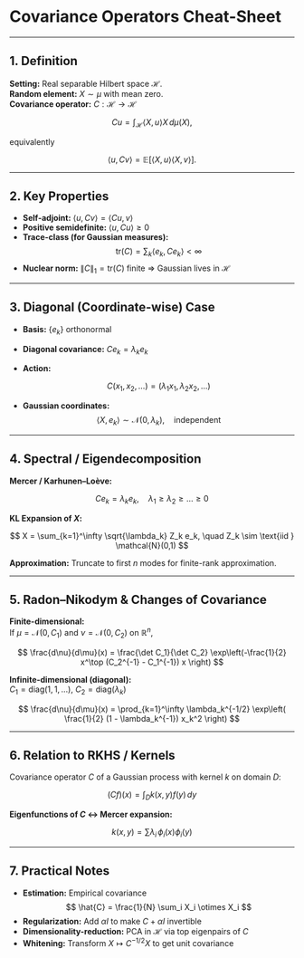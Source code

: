 # Covariance Operators Cheat-Sheet

---

## 1. Definition

**Setting:** Real separable Hilbert space $\mathcal{H}$.  
**Random element:** $X \sim \mu$ with mean zero.  
**Covariance operator:** $C: \mathcal{H} \to \mathcal{H}$

$$
C u = \int_{\mathcal{H}} \langle X, u \rangle X \, d\mu(X),
$$

equivalently

$$
\langle u, C v \rangle = \mathbb{E}[\langle X, u \rangle \langle X, v \rangle].
$$

---

## 2. Key Properties

- **Self-adjoint:** $\langle u, C v \rangle = \langle C u, v \rangle$  
- **Positive semidefinite:** $\langle u, C u \rangle \geq 0$  
- **Trace-class (for Gaussian measures):**  
  $$
  \mathrm{tr}(C) = \sum_k \langle e_k, C e_k \rangle < \infty
  $$
- **Nuclear norm:** $\|C\|_1 = \mathrm{tr}(C)$ finite ⇒ Gaussian lives in $\mathcal{H}$

---

## 3. Diagonal (Coordinate-wise) Case

- **Basis:** $\{ e_k \}$ orthonormal  
- **Diagonal covariance:** $C e_k = \lambda_k e_k$  
- **Action:**

  $$
  C(x_1, x_2, \dots) = (\lambda_1 x_1, \lambda_2 x_2, \dots)
  $$

- **Gaussian coordinates:**  
  $$
  \langle X, e_k \rangle \sim \mathcal{N}(0, \lambda_k), \quad \text{independent}
  $$

---

## 4. Spectral / Eigendecomposition

**Mercer / Karhunen–Loève:**

$$
C e_k = \lambda_k e_k, \quad \lambda_1 \geq \lambda_2 \geq \dots \geq 0
$$

**KL Expansion of $X$:**

$$
X = \sum_{k=1}^\infty \sqrt{\lambda_k} Z_k e_k, \quad Z_k \sim \text{iid } \mathcal{N}(0,1)
$$

**Approximation:** Truncate to first $n$ modes for finite-rank approximation.

---

## 5. Radon–Nikodym & Changes of Covariance

**Finite-dimensional:**  
If $\mu = \mathcal{N}(0, C_1)$ and $\nu = \mathcal{N}(0, C_2)$ on $\mathbb{R}^n$,

$$
\frac{d\nu}{d\mu}(x) = \frac{\det C_1}{\det C_2} \exp\left(-\frac{1}{2} x^\top (C_2^{-1} - C_1^{-1}) x \right)
$$

**Infinite-dimensional (diagonal):**  
$C_1 = \mathrm{diag}(1,1,\dots)$, $C_2 = \mathrm{diag}(\lambda_k)$

$$
\frac{d\nu}{d\mu}(x) = \prod_{k=1}^\infty \lambda_k^{-1/2} \exp\left( \frac{1}{2} (1 - \lambda_k^{-1}) x_k^2 \right)
$$

---

## 6. Relation to RKHS / Kernels

Covariance operator $C$ of a Gaussian process with kernel $k$ on domain $D$:

$$
(Cf)(x) = \int_D k(x, y) f(y)\, dy
$$

**Eigenfunctions of $C$ ↔ Mercer expansion:**

$$
k(x, y) = \sum \lambda_i \, \phi_i(x) \phi_i(y)
$$

---

## 7. Practical Notes

- **Estimation:** Empirical covariance  
  $$
  \hat{C} = \frac{1}{N} \sum_i X_i \otimes X_i
  $$
- **Regularization:** Add $\alpha I$ to make $C + \alpha I$ invertible  
- **Dimensionality-reduction:** PCA in $\mathcal{H}$ via top eigenpairs of $C$  
- **Whitening:** Transform $X \mapsto C^{-1/2} X$ to get unit covariance
